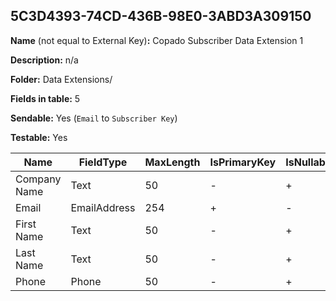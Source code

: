 ## 5C3D4393-74CD-436B-98E0-3ABD3A309150

**Name** (not equal to External Key)**:** Copado Subscriber Data Extension 1

**Description:** n/a

**Folder:** Data Extensions/

**Fields in table:** 5

**Sendable:** Yes (`Email` to `Subscriber Key`)

**Testable:** Yes

| Name | FieldType | MaxLength | IsPrimaryKey | IsNullable | DefaultValue |
| --- | --- | --- | --- | --- | --- |
| Company Name | Text | 50 | - | + |  |
| Email | EmailAddress | 254 | + | - |  |
| First Name | Text | 50 | - | + |  |
| Last Name | Text | 50 | - | + |  |
| Phone | Phone | 50 | - | + |  |
